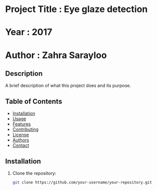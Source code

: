 # Project Title :  Eye glaze detection
# Year : 2017
# Author : Zahra Sarayloo

## Description
A brief description of what this project does and its purpose.

## Table of Contents
- [Installation](#installation)
- [Usage](#usage)
- [Features](#features)
- [Contributing](#contributing)
- [License](#license)
- [Authors](#authors)
- [Contact](#contact)

## Installation
1. Clone the repository:
   ```bash
   git clone https://github.com/your-username/your-repository.git
